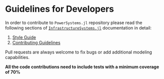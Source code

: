 # Guidelines for Developers

In order to contribute to `PowerSystems.jl` repository please read the following sections of
[`InfrastructureSystems.jl`](https://github.com/NREL-Sienna/InfrastructureSystems.jl)
documentation in detail:

 1. [Style Guide](https://nrel-sienna.github.io/InfrastructureSystems.jl/stable/style/)
 2. [Contributing Guidelines](https://github.com/NREL-Sienna/PowerSystems.jl/blob/master/CONTRIBUTING.md)

Pull requests are always welcome to fix bugs or add additional modeling capabilities.

**All the code contributions need to include tests with a minimum coverage of 70%**
